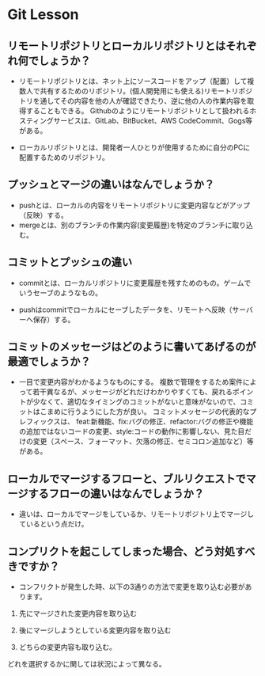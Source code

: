 # Git Lesson


## リモートリポジトリとローカルリポジトリとはそれぞれ何でしょうか？
- リモートリポジトリとは、ネット上にソースコードをアップ（配置）して複数人で共有するためのリポジトリ。(個人開発用にも使える)リモートリポジトリを通してその内容を他の人が確認できたり、逆に他の人の作業内容を取得することもできる。
Githubのようにリモートリポジトリとして扱われるホスティングサービスは、GitLab、BitBucket、AWS CodeCommit、Gogs等がある。

- ローカルリポジトリとは、開発者一人ひとりが使用するために自分のPCに配置するためのリポジトリ。
## プッシュとマージの違いはなんでしょうか？
- pushとは、ローカルの内容をリモートリポジトリに変更内容などがアップ（反映）する。
- mergeとは、別のブランチの作業内容(変更履歴)を特定のブランチに取り込む。


## コミットとプッシュの違い
- commitとは、ローカルリポジトリに変更履歴を残すためのもの。ゲームでいうセーブのようなもの。

- pushはcommitでローカルにセーブしたデータを、リモートへ反映（サーバーへ保存）する。

## コミットのメッセージはどのように書いてあげるのが最適でしょうか？
- 一目で変更内容がわかるようなものにする。
複数で管理をするため案件によって若干異なるが、メッセージがどれだけわかりやすくても、戻れるポイントが少なくて、適切なタイミングのコミットがないと意味がないので、コミットはこまめに行うようにした方が良い。
コミットメッセージの代表的なプレフィックスは、
feat:新機能、fix:バグの修正、refactor:バグの修正や機能の追加ではないコードの変更、style:コードの動作に影響しない、見た目だけの変更（スペース、フォーマット、欠落の修正、セミコロン追加など）等がある。
## ローカルでマージするフローと、ブルリクエストでマージするフローの違いはなんでしょうか？
- 違いは、ローカルでマージをしているか、リモートリポジトリ上でマージしているという点だけ。


## コンプリクトを起こしてしまった場合、どう対処すべきですか？
- コンフリクトが発生した時、以下の3通りの方法で変更を取り込む必要があります。

1. 先にマージされた変更内容を取り込む

2. 後にマージしようとしている変更内容を取り込む

3. どちらの変更内容も取り込む。

どれを選択するかに関しては状況によって異なる。